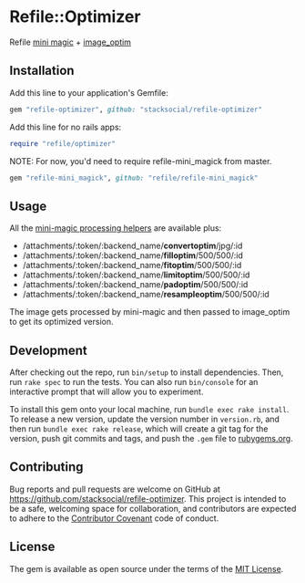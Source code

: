 # Refile::Optimizer

Refile [mini magic](https://github.com/refile/refile-mini_magick) + [image_optim](https://github.com/toy/image_optim)

## Installation

Add this line to your application's Gemfile:

```ruby
gem "refile-optimizer", github: "stacksocial/refile-optimizer"
```

Add this line for no rails apps:

```ruby
require "refile/optimizer"
```

NOTE: For now, you'd need to require refile-mini_magick from master.

```ruby
gem "refile-mini_magick", github: "refile/refile-mini_magick"
```

## Usage

All the [mini-magic processing helpers](https://github.com/refile/refile-mini_magick#usage) are available plus:

* /attachments/:token/:backend\_name/**convertoptim**/jpg/:id
* /attachments/:token/:backend\_name/**filloptim**/500/500/:id
* /attachments/:token/:backend\_name/**fitoptim**/500/500/:id
* /attachments/:token/:backend\_name/**limitoptim**/500/500/:id
* /attachments/:token/:backend\_name/**padoptim**/500/500/:id
* /attachments/:token/:backend\_name/**resampleoptim**/500/500/:id

The image gets processed by mini-magic and then passed to image_optim to get its optimized version.

## Development

After checking out the repo, run `bin/setup` to install dependencies. Then, run `rake spec` to run the tests. You can also run `bin/console` for an interactive prompt that will allow you to experiment.

To install this gem onto your local machine, run `bundle exec rake install`. To release a new version, update the version number in `version.rb`, and then run `bundle exec rake release`, which will create a git tag for the version, push git commits and tags, and push the `.gem` file to [rubygems.org](https://rubygems.org).

## Contributing

Bug reports and pull requests are welcome on GitHub at https://github.com/stacksocial/refile-optimizer. This project is intended to be a safe, welcoming space for collaboration, and contributors are expected to adhere to the [Contributor Covenant](http://contributor-covenant.org) code of conduct.


## License

The gem is available as open source under the terms of the [MIT License](http://opensource.org/licenses/MIT).


